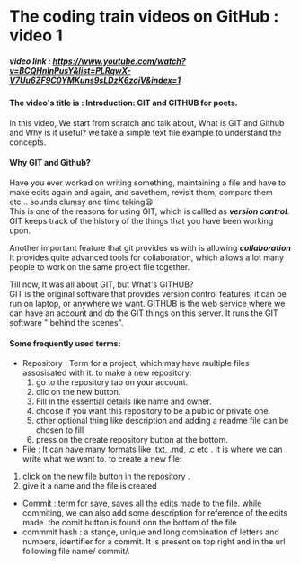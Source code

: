  # **The coding train videos on GitHub : video 1**
 ##### video link : https://www.youtube.com/watch?v=BCQHnlnPusY&list=PLRqwX-V7Uu6ZF9C0YMKuns9sLDzK6zoiV&index=1
 
 #### The video's title is : Introduction: GIT and GITHUB for poets.
 In this video, We start from scratch and talk about, What is GIT and Github and  Why is it useful?
 we take a simple text file example to understand the concepts.
 
 #### Why GIT and Github?
 
 Have you ever worked on writing something, maintaining a file and have to make edits again and again, and savethem, revisit them, compare them etc... sounds clumsy and time taking:tired_face:
</br> This is one of the reasons for using GIT, which is callled as __*version control*__.
 GIT keeps track of the history of the things that you have been working upon.
 
 Another important feature that git provides us with is allowing __*collaboration*__
 It provides quite advanced tools for collaboration, which allows a lot many people to work on the same project file together.
 
 Till now, It was all about GIT,  but What's GITHUB?</br>
 GIT is the original software that provides version control features, it can be run on laptop, or anywhere we want.
 GITHUB is the web service where we can have an account and do the GIT things on this server. It runs the GIT software " behind the scenes".
 
 
 #### Some frequently used terms:
 * Repository :  Term for a project, which may have multiple files assosisated with it.
  to make a new repository:
   1. go to the repository tab on your account.
   2. clic on the new button.
   2. Fill in the essential details like name and owner.
   2. choose if you want this repository to be a public or private one.
   2. other optional thing like description and adding a readme file can be chosen to fill
   2. press on the create repository button at the bottom.
 * File : It can have many formats like .txt, .md, .c etc . It is where we can write what we want to.
  to create a new file:
  1. click on the new file button in the repository .
  1. give it a name and the file is created
  * Commit : term for save, saves all the edits made to the file.
  while commiting, we can also add some description for reference of the edits made.
  the comit button is found onn the bottom of the file 
  * commmit hash : a stange, unique and long combination of letters and numbers, identifier for a commit. It is present on top right and in the url following file name/ commit/.
